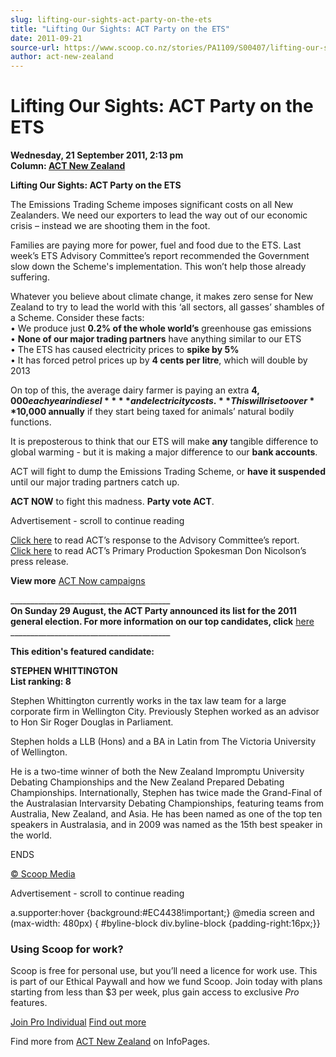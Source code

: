 ```yaml
---
slug: lifting-our-sights-act-party-on-the-ets
title: "Lifting Our Sights: ACT Party on the ETS"
date: 2011-09-21
source-url: https://www.scoop.co.nz/stories/PA1109/S00407/lifting-our-sights-act-party-on-the-ets.htm
author: act-new-zealand
---
```

Lifting Our Sights: ACT Party on the ETS
========================================

**Wednesday, 21 September 2011, 2:13 pm**  
**Column: [ACT New Zealand](https://info.scoop.co.nz/ACT_New_Zealand)**

**Lifting Our Sights: ACT Party on the ETS**

The Emissions Trading Scheme imposes significant costs on all New Zealanders. We need our exporters to lead the way out of our economic crisis – instead we are shooting them in the foot.

Families are paying more for power, fuel and food due to the ETS. Last week’s ETS Advisory Committee’s report recommended the Government slow down the Scheme's implementation. This won’t help those already suffering.

Whatever you believe about climate change, it makes zero sense for New Zealand to try to lead the world with this ‘all sectors, all gasses’ shambles of a Scheme. Consider these facts:  
• We produce just **0.2% of the whole world’s** greenhouse gas emissions  
• **None of our major trading partners** have anything similar to our ETS  
• The ETS has caused electricity prices to **spike by 5%**  
• It has forced petrol prices up by **4 cents per litre**, which will double by 2013

On top of this, the average dairy farmer is paying an extra **$4,000 each year in diesel** **and electricity costs.** This will rise to over **$10,000 annually** if they start being taxed for animals’ natural bodily functions.

It is preposterous to think that our ETS will make **any** tangible difference to global warming - but it is making a major difference to our **bank accounts**.

ACT will fight to dump the Emissions Trading Scheme, or **have it suspended** until our major trading partners catch up.

**ACT NOW** to fight this madness. **Party vote ACT**.

Advertisement - scroll to continue reading





[Click here](http://act.us2.list-manage1.com/track/click?u=5cec2f892d7c9556a3586c253&id=e703884765&e=8b2e35b0b2) to read ACT’s response to the Advisory Committee’s report.  
[Click here](http://act.us2.list-manage2.com/track/click?u=5cec2f892d7c9556a3586c253&id=dc1c9ef331&e=8b2e35b0b2) to read ACT’s Primary Production Spokesman Don Nicolson’s press release.

**View more** [ACT Now campaigns](http://act.us2.list-manage.com/track/click?u=5cec2f892d7c9556a3586c253&id=54564aec06&e=8b2e35b0b2)

\_\_\_\_\_\_\_\_\_\_\_\_\_\_\_\_\_\_\_\_\_\_\_\_\_\_\_\_\_\_\_\_\_\_\_\_\_\_\_\_  
**On Sunday 29 August, the ACT Party announced its list for the 2011 general election. For more information on our top candidates, click** [here](http://act.us2.list-manage2.com/track/click?u=5cec2f892d7c9556a3586c253&id=bc11922b0d&e=8b2e35b0b2)  
\_\_\_\_\_\_\_\_\_\_\_\_\_\_\_\_\_\_\_\_\_\_\_\_\_\_\_\_\_\_\_\_\_\_\_\_\_\_\_\_

**This edition's featured candidate:**

**STEPHEN WHITTINGTON  
List ranking: 8**

Stephen Whittington currently works in the tax law team for a large corporate firm in Wellington City. Previously Stephen worked as an advisor to Hon Sir Roger Douglas in Parliament.

Stephen holds a LLB (Hons) and a BA in Latin from The Victoria University of Wellington.

He is a two-time winner of both the New Zealand Impromptu University Debating Championships and the New Zealand Prepared Debating Championships. Internationally, Stephen has twice made the Grand-Final of the Australasian Intervarsity Debating Championships, featuring teams from Australia, New Zealand, and Asia. He has been named as one of the top ten speakers in Australasia, and in 2009 was named as the 15th best speaker in the world.

ENDS

[© Scoop Media](http://www.scoop.co.nz/about/terms.html)  

Advertisement - scroll to continue reading



a.supporter:hover {background:#EC4438!important;} @media screen and (max-width: 480px) { #byline-block div.byline-block {padding-right:16px;}}

### Using Scoop for work?

Scoop is free for personal use, but you’ll need a licence for work use. This is part of our Ethical Paywall and how we fund Scoop. Join today with plans starting from less than $3 per week, plus gain access to exclusive _Pro_ features.  
  
[Join Pro Individual](https://pro.scoop.co.nz/Individual/?from=ProIn24) [Find out more](https://pro.scoop.co.nz/using-scoop-for-work/?from=ProIn24)

Find more from [ACT New Zealand](https://info.scoop.co.nz/ACT_New_Zealand) on InfoPages.